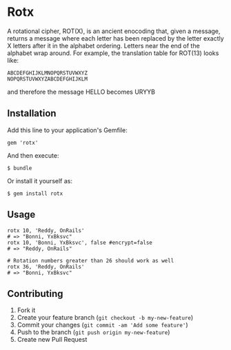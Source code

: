# Rotx

A rotational cipher, ROT(X), is an ancient enocoding that, given a message, returns a message where each letter has been replaced by the letter exactly X letters after it in the alphabet ordering. Letters near the end of the alphabet wrap around. For example, the translation table for ROT(13) looks like:

    ABCDEFGHIJKLMNOPQRSTUVWXYZ
    NOPQRSTUVWXYZABCDEFGHIJKLM

and therefore the message HELLO becomes URYYB

## Installation

Add this line to your application's Gemfile:

    gem 'rotx'

And then execute:

    $ bundle

Or install it yourself as:

    $ gem install rotx

## Usage

    rotx 10, 'Reddy, OnRails'
    # => "Bonni, YxBksvc"
    rotx 10, 'Bonni, YxBksvc', false #encrypt=false
    # => "Reddy, OnRails"

    # Rotation numbers greater than 26 should work as well
    rotx 36, 'Reddy, OnRails'
    # => "Bonni, YxBksvc"

## Contributing

1. Fork it
2. Create your feature branch (`git checkout -b my-new-feature`)
3. Commit your changes (`git commit -am 'Add some feature'`)
4. Push to the branch (`git push origin my-new-feature`)
5. Create new Pull Request
